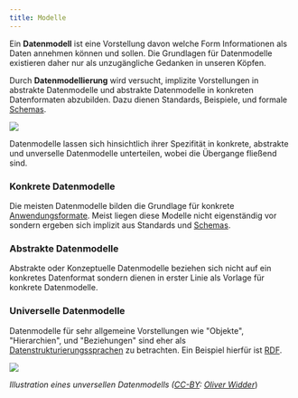 ```yaml
---
title: Modelle
---
```


Ein **Datenmodell** ist eine Vorstellung davon welche Form Informationen als
Daten annehmen können und sollen. Die Grundlagen für Datenmodelle existieren
daher nur als unzugängliche Gedanken in unseren Köpfen. 

Durch **Datenmodellierung** wird versucht, implizite Vorstellungen in abstrakte
Datenmodelle und abstrakte Datenmodelle in konkreten Datenformaten abzubilden.
Dazu dienen Standards, Beispiele, und formale [Schemas](schema).

![](img/data-modeling-simplified.png)

Datenmodelle lassen sich hinsichtlich ihrer Spezifität in konkrete, abstrakte
und unverselle Datenmodelle unterteilen, wobei die Übergange fließend sind.

### Konkrete Datenmodelle

Die meisten Datenmodelle bilden die Grundlage für konkrete
[Anwendungsformate](application). Meist liegen diese Modelle nicht eigenständig
vor sondern ergeben sich implizit aus Standards und [Schemas](schema).

### Abstrakte Datenmodelle

Abstrakte oder Konzeptuelle Datenmodelle beziehen sich nicht auf ein konkretes
Datenformat sondern dienen in erster Linie als Vorlage für konkrete
Datenmodelle.

<list-formats application="model" />

### Universelle Datenmodelle

Datenmodelle für sehr allgemeine Vorstellungen wie "Objekte", "Hierarchien",
und "Beziehungen" sind eher als [Datenstrukturierungssprachen](structure) zu
betrachten. Ein Beispiel hierfür ist [RDF](rdf).

![](img/gdm.jpg)

*Illustration eines unversellen Datenmodells ([CC-BY](http://creativecommons.org/licenses/by/3.0/deed.en_US): [Oliver Widder](http://geek-and-poke.com/)*) 
